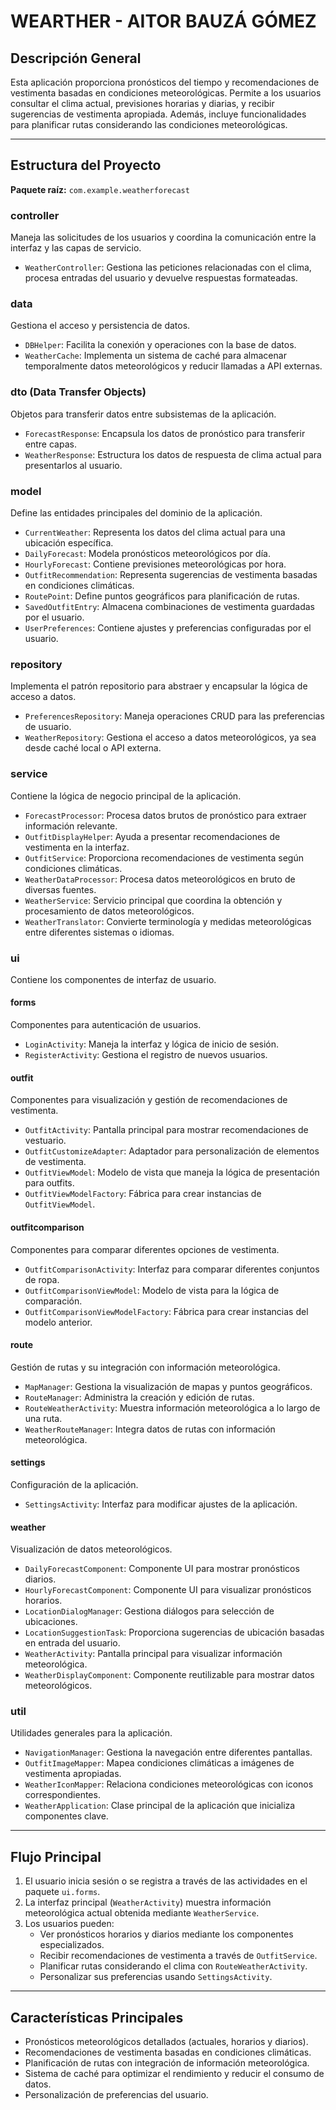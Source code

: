 # WEARTHER - AITOR BAUZÁ GÓMEZ

## Descripción General
Esta aplicación proporciona pronósticos del tiempo y recomendaciones de vestimenta basadas en condiciones meteorológicas. Permite a los usuarios consultar el clima actual, previsiones horarias y diarias, y recibir sugerencias de vestimenta apropiada. Además, incluye funcionalidades para planificar rutas considerando las condiciones meteorológicas.

---

## Estructura del Proyecto

**Paquete raíz:** `com.example.weatherforecast`

### controller
Maneja las solicitudes de los usuarios y coordina la comunicación entre la interfaz y las capas de servicio.

- `WeatherController`: Gestiona las peticiones relacionadas con el clima, procesa entradas del usuario y devuelve respuestas formateadas.

### data
Gestiona el acceso y persistencia de datos.

- `DBHelper`: Facilita la conexión y operaciones con la base de datos.
- `WeatherCache`: Implementa un sistema de caché para almacenar temporalmente datos meteorológicos y reducir llamadas a API externas.

### dto (Data Transfer Objects)
Objetos para transferir datos entre subsistemas de la aplicación.

- `ForecastResponse`: Encapsula los datos de pronóstico para transferir entre capas.
- `WeatherResponse`: Estructura los datos de respuesta de clima actual para presentarlos al usuario.

### model
Define las entidades principales del dominio de la aplicación.

- `CurrentWeather`: Representa los datos del clima actual para una ubicación específica.
- `DailyForecast`: Modela pronósticos meteorológicos por día.
- `HourlyForecast`: Contiene previsiones meteorológicas por hora.
- `OutfitRecommendation`: Representa sugerencias de vestimenta basadas en condiciones climáticas.
- `RoutePoint`: Define puntos geográficos para planificación de rutas.
- `SavedOutfitEntry`: Almacena combinaciones de vestimenta guardadas por el usuario.
- `UserPreferences`: Contiene ajustes y preferencias configuradas por el usuario.

### repository
Implementa el patrón repositorio para abstraer y encapsular la lógica de acceso a datos.

- `PreferencesRepository`: Maneja operaciones CRUD para las preferencias de usuario.
- `WeatherRepository`: Gestiona el acceso a datos meteorológicos, ya sea desde caché local o API externa.

### service
Contiene la lógica de negocio principal de la aplicación.

- `ForecastProcessor`: Procesa datos brutos de pronóstico para extraer información relevante.
- `OutfitDisplayHelper`: Ayuda a presentar recomendaciones de vestimenta en la interfaz.
- `OutfitService`: Proporciona recomendaciones de vestimenta según condiciones climáticas.
- `WeatherDataProcessor`: Procesa datos meteorológicos en bruto de diversas fuentes.
- `WeatherService`: Servicio principal que coordina la obtención y procesamiento de datos meteorológicos.
- `WeatherTranslator`: Convierte terminología y medidas meteorológicas entre diferentes sistemas o idiomas.

### ui
Contiene los componentes de interfaz de usuario.

#### forms
Componentes para autenticación de usuarios.

- `LoginActivity`: Maneja la interfaz y lógica de inicio de sesión.
- `RegisterActivity`: Gestiona el registro de nuevos usuarios.

#### outfit
Componentes para visualización y gestión de recomendaciones de vestimenta.

- `OutfitActivity`: Pantalla principal para mostrar recomendaciones de vestuario.
- `OutfitCustomizeAdapter`: Adaptador para personalización de elementos de vestimenta.
- `OutfitViewModel`: Modelo de vista que maneja la lógica de presentación para outfits.
- `OutfitViewModelFactory`: Fábrica para crear instancias de `OutfitViewModel`.

#### outfitcomparison
Componentes para comparar diferentes opciones de vestimenta.

- `OutfitComparisonActivity`: Interfaz para comparar diferentes conjuntos de ropa.
- `OutfitComparisonViewModel`: Modelo de vista para la lógica de comparación.
- `OutfitComparisonViewModelFactory`: Fábrica para crear instancias del modelo anterior.

#### route
Gestión de rutas y su integración con información meteorológica.

- `MapManager`: Gestiona la visualización de mapas y puntos geográficos.
- `RouteManager`: Administra la creación y edición de rutas.
- `RouteWeatherActivity`: Muestra información meteorológica a lo largo de una ruta.
- `WeatherRouteManager`: Integra datos de rutas con información meteorológica.

#### settings
Configuración de la aplicación.

- `SettingsActivity`: Interfaz para modificar ajustes de la aplicación.

#### weather
Visualización de datos meteorológicos.

- `DailyForecastComponent`: Componente UI para mostrar pronósticos diarios.
- `HourlyForecastComponent`: Componente UI para visualizar pronósticos horarios.
- `LocationDialogManager`: Gestiona diálogos para selección de ubicaciones.
- `LocationSuggestionTask`: Proporciona sugerencias de ubicación basadas en entrada del usuario.
- `WeatherActivity`: Pantalla principal para visualizar información meteorológica.
- `WeatherDisplayComponent`: Componente reutilizable para mostrar datos meteorológicos.

### util
Utilidades generales para la aplicación.

- `NavigationManager`: Gestiona la navegación entre diferentes pantallas.
- `OutfitImageMapper`: Mapea condiciones climáticas a imágenes de vestimenta apropiadas.
- `WeatherIconMapper`: Relaciona condiciones meteorológicas con iconos correspondientes.
- `WeatherApplication`: Clase principal de la aplicación que inicializa componentes clave.

---

## Flujo Principal

1. El usuario inicia sesión o se registra a través de las actividades en el paquete `ui.forms`.
2. La interfaz principal (`WeatherActivity`) muestra información meteorológica actual obtenida mediante `WeatherService`.
3. Los usuarios pueden:
   - Ver pronósticos horarios y diarios mediante los componentes especializados.
   - Recibir recomendaciones de vestimenta a través de `OutfitService`.
   - Planificar rutas considerando el clima con `RouteWeatherActivity`.
   - Personalizar sus preferencias usando `SettingsActivity`.

---

## Características Principales

- Pronósticos meteorológicos detallados (actuales, horarios y diarios).
- Recomendaciones de vestimenta basadas en condiciones climáticas.
- Planificación de rutas con integración de información meteorológica.
- Sistema de caché para optimizar el rendimiento y reducir el consumo de datos.
- Personalización de preferencias del usuario.
